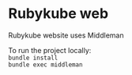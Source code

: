 # Rubykube web

Rubykube website uses Middleman  
  
To run the project locally:  
```bundle install```  
```bundle exec middleman```
